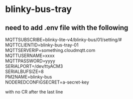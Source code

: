 # blinky-bus-tray
## need to add .env file with the following
MQTTSUBSCRIBE=blinky-lite-v4/blinky-bus/01/setting/#  
MQTTCLIENTID=blinky-bus-tray-01  
MQTTSERVERIP=something.cloudmqtt.com  
MQTTUSERNAME=xxxx  
MQTTPASSWORD=yyyy  
SERIALPORT=/dev/ttyACM3  
SERIALBUFSIZE=8  
PM2NAME=blinky-bus  
NODEREDCONFIGSECRET=a-secret-key    

with no CR after the last line

